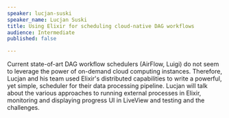 ```yaml
---
speaker: lucjan-suski
speaker_name: Lucjan Suski
title: Using Elixir for scheduling cloud-native DAG workflows
audience: Intermediate
published: false

---
```

<p>Current state-of-art DAG workflow schedulers (AirFlow, Luigi) do not seem to leverage the power of on-demand cloud computing instances. Therefore, Lucjan and his team used Elixir's distributed capabilities to write a powerful, yet simple, scheduler for their data processing pipeline. Lucjan will talk about the various approaches to running external processes in Elixir, monitoring and displaying progress UI in LiveView and testing and the challenges.</p>
